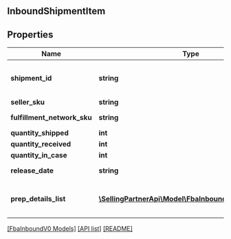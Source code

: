 ## InboundShipmentItem

## Properties

Name | Type | Description | Notes
------------ | ------------- | ------------- | -------------
**shipment_id** | **string** | A shipment identifier originally returned by the createInboundShipmentPlan operation. | [optional]
**seller_sku** | **string** | The seller SKU of the item. |
**fulfillment_network_sku** | **string** | Amazon&#39;s fulfillment network SKU of the item. | [optional]
**quantity_shipped** | **int** | The item quantity. |
**quantity_received** | **int** | The item quantity. | [optional]
**quantity_in_case** | **int** | The item quantity. | [optional]
**release_date** | **string** | A date string in ISO 8601 format. | [optional]
**prep_details_list** | [**\SellingPartnerApi\Model\FbaInboundV0\PrepDetails[]**](PrepDetails.md) | A list of preparation instructions and who is responsible for that preparation. | [optional]

[[FbaInboundV0 Models]](../) [[API list]](../../Api) [[README]](../../../README.md)
